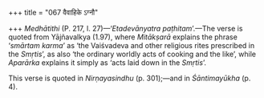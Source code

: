 +++
title = "067 वैवाहिके ऽग्नौ"

+++
*Medhātithi* (P. 217, l. 27)—‘*Etadevānyatra paṭhitam*’.—The verse is
quoted from Yājñavalkya (1.97), where *Mitākṣarā* explains the phrase
‘*smārtam karma*’ as ‘the Vaiśvadeva and other religious rites
prescribed in the *Smṛtis*’, as also ‘the ordinary worldly acts of
cooking and the like’, while *Aparārka* explains it simply as ‘acts laid
down in the *Smṛtis*’.

This verse is quoted in *Nirṇayasindhu* (p. 301);—and in *Śāntimayūkha*
(p. 4).



